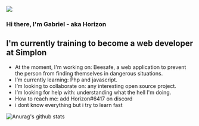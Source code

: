 ![](Workhard.gif)

### Hi there, I'm Gabriel - aka Horizon

## I'm currently training to become a web developer at Simplon

- At the moment, I'm working on: Beesafe, a web application to prevent the person from finding themselves in dangerous situations.
- I’m currently learning: Php and javascript.
- I’m looking to collaborate on: any interesting open source project.
- I’m looking for help with: understanding what the hell I'm doing.
- How to reach me: add Horizon#6417 on discord
- i dont know everything but i try to learn fast 

![Anurag's github stats](https://github-readme-stats.vercel.app/api?username=GabrielHori&&show_icons=true&title_color=ffffff&icon_color=bb2acf&text_color=daf7dc&bg_color=151515)
